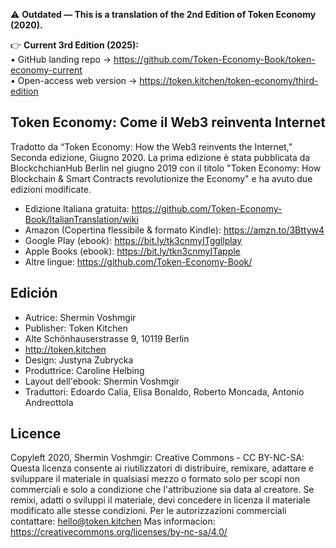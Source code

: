 ⚠️ **Outdated — This is a translation of the 2nd Edition of Token Economy (2020).**

👉 **Current 3rd Edition (2025):**  
• GitHub landing repo → <https://github.com/Token-Economy-Book/token-economy-current>  
• Open-access web version → <https://token.kitchen/token-economy/third-edition>


## Token Economy: Come il Web3 reinventa Internet
Tradotto da “Token Economy: How the Web3 reinvents the Internet,” Seconda edizione, Giugno 2020. La prima edizione è stata pubblicata da BlockchchianHub Berlin nel giugno 2019 con il titolo "Token Economy: How Blockchain & Smart Contracts revolutionize the Economy" e ha avuto due edizioni modificate.

* Edizione Italiana gratuita: https://github.com/Token-Economy-Book/ItalianTranslation/wiki
* Amazon (Copertina flessibile & formato Kindle): https://amzn.to/3Bttyw4
* Google Play (ebook): https://bit.ly/tk3cnmyITggllplay
* Apple Books (ebook): https://bit.ly/tkn3cnmyITapple
* Altre lingue: https://github.com/Token-Economy-Book/

## Edición
* Autrice: Shermin Voshmgir 
* Publisher: Token Kitchen 
* Alte Schönhauserstrasse 9, 10119 Berlin 
* http://token.kitchen
* Design: Justyna Zubrycka 
* Produttrice: Caroline Helbing
* Layout dell'ebook:  Shermin Voshmgir 
* Traduttori: Edoardo Calia, Elisa Bonaldo, Roberto Moncada, Antonio Andreottola

## Licence
Copyleft 2020, Shermin Voshmgir: Creative Commons - CC BY-NC-SA: Questa licenza consente ai riutilizzatori di distribuire, remixare, adattare e sviluppare il materiale in qualsiasi mezzo o formato solo per scopi non commerciali e solo a condizione che l'attribuzione sia data al creatore. Se remixi, adatti o sviluppi il materiale, devi concedere in licenza il materiale modificato alle stesse condizioni. Per le autorizzazioni commerciali contattare: hello@token.kitchen
Mas informacion: https://creativecommons.org/licenses/by-nc-sa/4.0/ <br>
